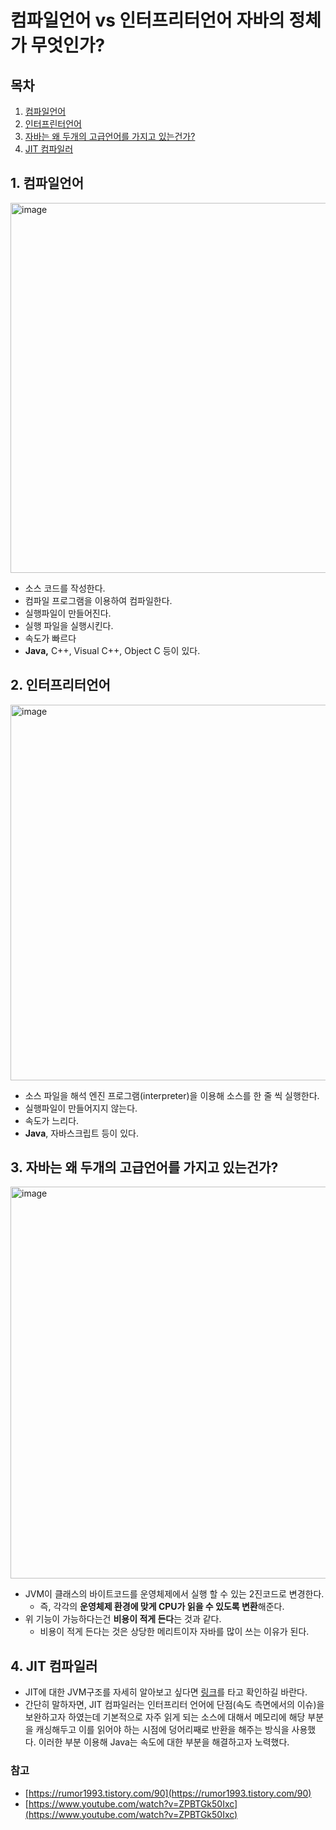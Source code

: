 # 컴파일언어 vs 인터프리터언어 자바의 정체가 무엇인가?

## 목차

1. [컴파일언어](#1-컴파일언어)
2. [인터프린터언어](#2-인터프리터언어)
3. [자바는 왜 두개의 고급언어를 가지고 있는건가?](#3-자바는-왜-두개의-고급언어를-가지고-있는건가)
4. [JIT 컴파일러](#4-jit-컴파일러)

## 1. 컴파일언어

<img width="592" alt="image" src="https://user-images.githubusercontent.com/59176149/222390068-bc6b4248-3469-4371-8589-0db50b761b58.png">


- 소스 코드를 작성한다.
- 컴파일 프로그램을 이용하여 컴파일한다.
- 실행파일이 만들어진다.
- 실행 파일을 실행시킨다.
- 속도가 빠르다
- **Java,** C++, Visual C++, Object C 등이 있다.

## 2. 인터프리터언어

<img width="601" alt="image" src="https://user-images.githubusercontent.com/59176149/222390191-c8460957-6d85-4bac-889c-7a237c08380a.png">


- 소스 파일을 해석 엔진 프로그램(interpreter)을 이용해 소스를 한 줄 씩 실행한다.
- 실행파일이 만들어지지 않는다.
- 속도가 느리다.
- **Java**, 자바스크립트 등이 있다.

## 3. 자바는 왜 두개의 고급언어를 가지고 있는건가?

<img width="627" alt="image" src="https://user-images.githubusercontent.com/59176149/222390296-82fba171-d728-4ebc-8a0b-d421df1f366d.png">

- JVM이 클래스의 바이트코드를 운영체제에서 실행 할 수 있는 2진코드로 변경한다.
    - 즉, 각각의 **운영체제 환경에 맞게 CPU가 읽을 수 있도록 변환**해준다.
- 위 기능이 가능하다는건 **비용이 적게 든다**는 것과 같다.
    - 비용이 적게 든다는 것은 상당한 메리트이자 자바를 많이 쓰는 이유가 된다.

## 4. JIT 컴파일러

- JIT에 대한 JVM구조를 자세히 알아보고 싶다면 [링크](https://github.com/Jammini/TIL/blob/master/java/%EB%8D%94-%EC%9E%90%EB%B0%94-%EC%BD%94%EB%93%9C%EB%A5%BC-%EC%A1%B0%EC%9E%91%ED%95%98%EB%8A%94-%EB%8B%A4%EC%96%91%ED%95%9C-%EB%B0%A9%EB%B2%95.md#6-jvm-%EA%B5%AC%EC%A1%B0)를 타고 확인하길 바란다.
- 간단히 말하자면, JIT 컴파일러는 인터프리터 언어에 단점(속도 측면에서의 이슈)을 보완하고자 하였는데 기본적으로 자주 읽게 되는 소스에 대해서 메모리에 해당 부분을 캐싱해두고 이를 읽어야 하는 시점에 덩어리째로 반환을 해주는 방식을 사용했다. 이러한 부분 이용해 Java는 속도에 대한 부분을 해결하고자 노력했다.

### 참고

- [https://rumor1993.tistory.com/90](https://rumor1993.tistory.com/90)
- [https://www.youtube.com/watch?v=ZPBTGk50Ixc](https://www.youtube.com/watch?v=ZPBTGk50Ixc)

